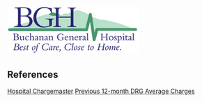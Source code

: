 # ![Buchanan General Hospital](https://raw.githubusercontent.com/jalbertbowden/virginia-hospital-costs-open-data/master/img/bgh-buchanan-general-hospital-best-of-care-close-to-home-logotype.jpg)  

## References

[Hospital Chargemaster](http://www.bgh.org/docs/CHARGEMASTER_NOV_18.xlsm?sub=Patients%20and%20Visitors)
[Previous 12-month DRG Average Charges](http://www.bgh.org/docs/Average_Charges_per_DRG_FY_17_without_description.xlsx?sub=Patients%20and%20Visitors)
